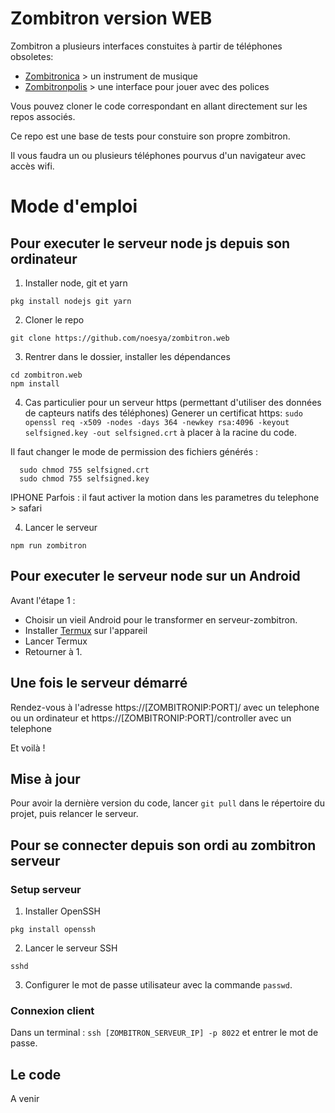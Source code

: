 # Zombitron version WEB

Zombitron a plusieurs interfaces constuites à partir de téléphones obsoletes: 
- [Zombitronica](https://github.com/noesya/zombitronica) > un instrument de musique
- [Zombitronpolis](https://github.com/noesya/zombitronpolis) > une interface pour jouer avec des polices
  
Vous pouvez cloner le code correspondant en allant directement sur les repos associés. 

Ce repo est une base de tests pour constuire son propre zombitron. 

Il vous faudra un ou plusieurs téléphones pourvus d'un navigateur avec accès wifi.

# Mode d'emploi
## Pour executer le serveur node js depuis son ordinateur

1. Installer node, git et yarn
  ```
  pkg install nodejs git yarn
  ```
2. Cloner le repo
  ```
  git clone https://github.com/noesya/zombitron.web
  ```
3. Rentrer dans le dossier, installer les dépendances
  ```
  cd zombitron.web
  npm install
  ```
4. Cas particulier pour un serveur https (permettant d'utiliser des données de capteurs natifs des téléphones)
Generer un certificat  https: 
`sudo openssl req -x509 -nodes -days 364 -newkey rsa:4096 -keyout selfsigned.key -out selfsigned.crt`
à placer à la racine du code. 

Il faut changer le mode de permission des fichiers générés : 
```
  sudo chmod 755 selfsigned.crt
  sudo chmod 755 selfsigned.key
```

IPHONE 
Parfois : il faut activer la motion dans les parametres du telephone > safari

4. Lancer le serveur
  ```
  npm run zombitron
  ``` 

## Pour executer le serveur node sur un Android
Avant l'étape 1 : 
- Choisir un vieil Android pour le transformer en serveur-zombitron.
- Installer [Termux](https://play.google.com/store/apps/details?id=com.termux) sur l'appareil
- Lancer Termux
- Retourner à 1. 

## Une fois le serveur démarré
Rendez-vous à l'adresse https://[ZOMBITRONIP:PORT]/ avec un telephone ou un ordinateur
et https://[ZOMBITRONIP:PORT]/controller avec un telephone

Et voilà !

## Mise à jour

Pour avoir la dernière version du code, lancer `git pull` dans le répertoire du projet, puis relancer le serveur.

## Pour se connecter depuis son ordi au zombitron serveur

### Setup serveur

1. Installer OpenSSH
  ```
  pkg install openssh
  ```
2. Lancer le serveur SSH
  ```
  sshd
  ```
3. Configurer le mot de passe utilisateur avec la commande `passwd`.

### Connexion client

Dans un terminal : `ssh [ZOMBITRON_SERVEUR_IP] -p 8022` et entrer le mot de passe.

## Le code
A venir
